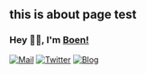 ## this is about page test

### Hey 👋🏽, I'm [Boen!](https://github.com/boenfu)

<div>
  <a href="mailto:sonebobo@gmail.com"><img src="https://img.shields.io/badge/-Boen%E2%9C%A8-06f?style=flat&logo=Gmail&logoColor=white" alt="Mail" /></a>
  <a href="https://twitter.com/boenfu"><img src="https://img.shields.io/badge/boenfu-blue?style=flat&logo=Twitter&logoColor=white"  alt="Twitter"/></a>
  <a href="http://wanghu.vercel.app/"><img src="https://img.shields.io/badge/wanghu.vercel.app-black" alt="Blog" /></a>
</div>
